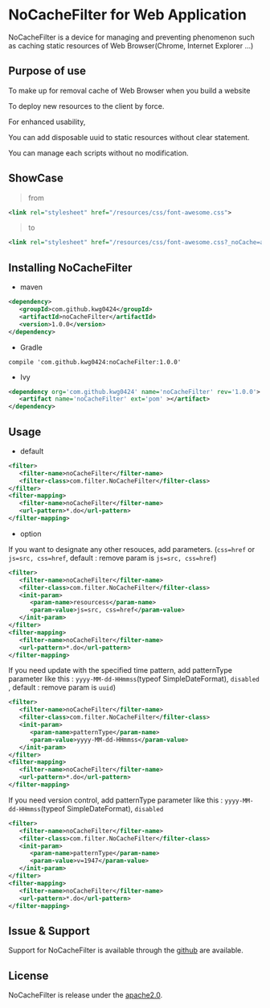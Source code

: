 # NoCacheFilter for Web Application
  NoCacheFilter is a device for managing and preventing phenomenon such as caching static resources of Web Browser(Chrome, Internet Explorer ...)

## Purpose of use
 To make up for removal cache of Web Browser when you build a website
 
 To deploy new resources to the client by force.
 
 For enhanced usability,
   
 You can add disposable uuid to static resources without clear statement.
   
 You can manage each scripts without no modification.

## ShowCase

> from
```xml
<link rel="stylesheet" href="/resources/css/font-awesome.css">
```

> to
```xml
<link rel="stylesheet" href="/resources/css/font-awesome.css?_noCache=aOruOMSkPqm">
```

## Installing NoCacheFilter

* maven
```xml
<dependency>
   <groupId>com.github.kwg0424</groupId>
   <artifactId>noCacheFilter</artifactId>
   <version>1.0.0</version>
</dependency>
```

* Gradle
```text
compile 'com.github.kwg0424:noCacheFilter:1.0.0'
```

* Ivy
```xml
<dependency org='com.github.kwg0424' name='noCacheFilter' rev='1.0.0'>
   <artifact name='noCacheFilter' ext='pom' ></artifact>
</dependency>
```

## Usage

* default

```xml
<filter>
   <filter-name>noCacheFilter</filter-name>
   <filter-class>com.filter.NoCacheFilter</filter-class>
</filter>
<filter-mapping>
   <filter-name>noCacheFilter</filter-name>
   <url-pattern>*.do</url-pattern>
</filter-mapping>
```

* option

If you want to designate any other resouces, add parameters. (`css=href` or `js=src, css=href`, default : remove param is `js=src, css=href`)
```xml
<filter>
   <filter-name>noCacheFilter</filter-name>
   <filter-class>com.filter.NoCacheFilter</filter-class>
   <init-param>
      <param-name>resourcess</param-name>
      <param-value>js=src, css=href</param-value>
   </init-param>
</filter>
<filter-mapping>
   <filter-name>noCacheFilter</filter-name>
   <url-pattern>*.do</url-pattern>
</filter-mapping>
```


If you need update with the specified time pattern, add patternType parameter like this : `yyyy-MM-dd-HHmmss`(typeof SimpleDateFormat), `disabled` , default : remove param is `uuid`)

```xml
<filter>
   <filter-name>noCacheFilter</filter-name>
   <filter-class>com.filter.NoCacheFilter</filter-class>
   <init-param>
      <param-name>patternType</param-name>
      <param-value>yyyy-MM-dd-HHmmss</param-value>
   </init-param>
</filter>
<filter-mapping>
   <filter-name>noCacheFilter</filter-name>
   <url-pattern>*.do</url-pattern>
</filter-mapping>
```

If you need version control, add patternType parameter like this : `yyyy-MM-dd-HHmmss`(typeof SimpleDateFormat), `disabled`

```xml
<filter>
   <filter-name>noCacheFilter</filter-name>
   <filter-class>com.filter.NoCacheFilter</filter-class>
   <init-param>
      <param-name>patternType</param-name>
      <param-value>v=1947</param-value>
   </init-param>
</filter>
<filter-mapping>
   <filter-name>noCacheFilter</filter-name>
   <url-pattern>*.do</url-pattern>
</filter-mapping>
```

## Issue & Support

Support for NoCacheFilter is available through the [github](//github.com/kwg0424/noCacheFIlter/issues) are available.


## License

NoCacheFilter is release under the [apache2.0](//opensource.org/licenses/apache2.0.php).
